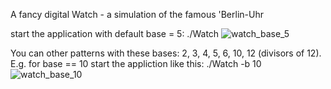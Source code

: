 A fancy digital Watch - a simulation of the famous 'Berlin-Uhr

start the application with default base = 5: 
./Watch
![watch_base_5](https://github.com/squawk7x/Qt/assets/76264626/d771153a-af6f-4352-93d8-b593c4e8ca23)

You can other patterns with these bases: 2, 3, 4, 5, 6, 10, 12 (divisors of 12). 
E.g. for base == 10 start the appliction like this:
./Watch -b 10
![watch_base_10](https://github.com/squawk7x/Qt/assets/76264626/0da96e59-e866-4a8e-b5b6-3e833ff4343e)
